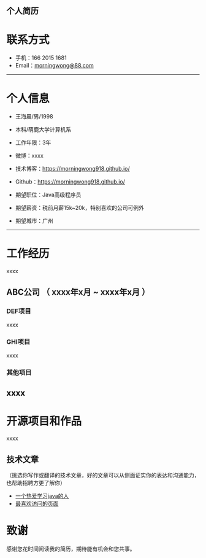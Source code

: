 ## 个人简历

# 联系方式
- 手机：166 2015 1681
- Email：morningwong@88.com
---

# 个人信息

 - 王海晨/男/1998
 - 本科/萌鹿大学计算机系 
 - 工作年限：3年
 - 微博：xxxx 
 - 技术博客：https://morningwong918.github.io/
 - Github：https://morningwong918.github.io/ 

 - 期望职位：Java高级程序员
 - 期望薪资：税前月薪15k~20k，特别喜欢的公司可例外
 - 期望城市：广州

---

# 工作经历
xxxx

## ABC公司 （ xxxx年x月 ~ xxxx年x月 ）

### DEF项目 
xxxx

### GHI项目 
xxxx

### 其他项目
xxxx
---

# 开源项目和作品
xxxx

## 技术文章
（挑选你写作或翻译的技术文章，好的文章可以从侧面证实你的表达和沟通能力，也帮助招聘方更了解你）

- [一个热爱学习java的人](http://www.itcast.cn/)
- [最喜欢访问的页面](http://www.itcast.cn/) 



# 致谢
感谢您花时间阅读我的简历，期待能有机会和您共事。 
